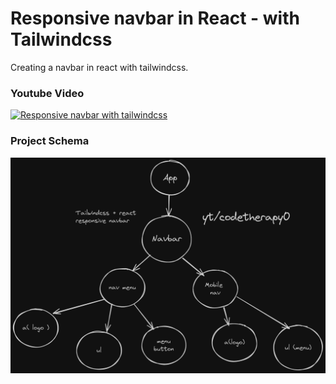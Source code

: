 # Responsive navbar in React - with Tailwindcss

Creating a navbar in react with tailwindcss. 

### Youtube Video

[![Responsive navbar with tailwindcss](https://img.youtube.com/vi/dPoWkF9gPYs/0.jpg)](https://www.youtube.com/watch?v=dPoWkF9gPYs)



### Project Schema

![Project schema](https://raw.githubusercontent.com/codethrpy/react-responsive-nav/main/project-images/schema.png)

